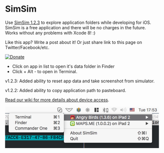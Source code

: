 # SimSim

Use [SimSim 1.2.3](https://github.com/dsmelov/simsim/blob/master/Release/SimSim_1.2.3.zip?raw=true) to explore application folders while developing for iOS. SimSim is a free application and there will be no charges in the future.
Works without any problems with Xcode 8! :)

Like this app? Write a post about it! Or just share link to this page on Twitter/Facebook/etc.

[![Donate](https://img.shields.io/badge/Donate-PayPal-green.svg)](https://www.paypal.com/cgi-bin/webscr?cmd=_s-xclick&hosted_button_id=NCQG5K5K79LEQ)

- Click on app in list to open it's data folder in Finder
- Click + Alt - to open in Terminal.

v1.2.3: Added ability to reset app data and take screenshot from simulator.

v1.2.2: Added ability to copy application path to pasteboard.

[Read our wiki for more details about device access](https://github.com/dsmelov/simsim/wiki/Accessing-app-folders-on-device-using-SimSim).

![Alt text](/simsim.png?raw=true "screenshot")

